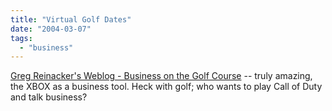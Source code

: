 ```yaml
---
title: "Virtual Golf Dates"
date: "2004-03-07"
tags: 
  - "business"
---
```


[Greg Reinacker's Weblog - Business on the Golf Course](http://www.rassoc.com/gregr/weblog/archive.aspx?post=709 "Greg Reinacker's Weblog - Business on the Golf Course") -- truly amazing, the XBOX as a business tool. Heck with golf; who wants to play Call of Duty and talk business?
